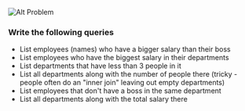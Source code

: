 ![Alt Problem](https://raw.github.com/tihuinc/SQL-queries/master/employee-department-schema.png)

### Write the following queries

- List employees (names) who have a bigger salary than their boss
- List employees who have the biggest salary in their departments 
- List departments that have less than 3 people in it
- List all departments along with the number of people there (tricky - people often do an "inner join" leaving out empty departments)
- List employees that don't have a boss in the same department
- List all departments along with the total salary there
